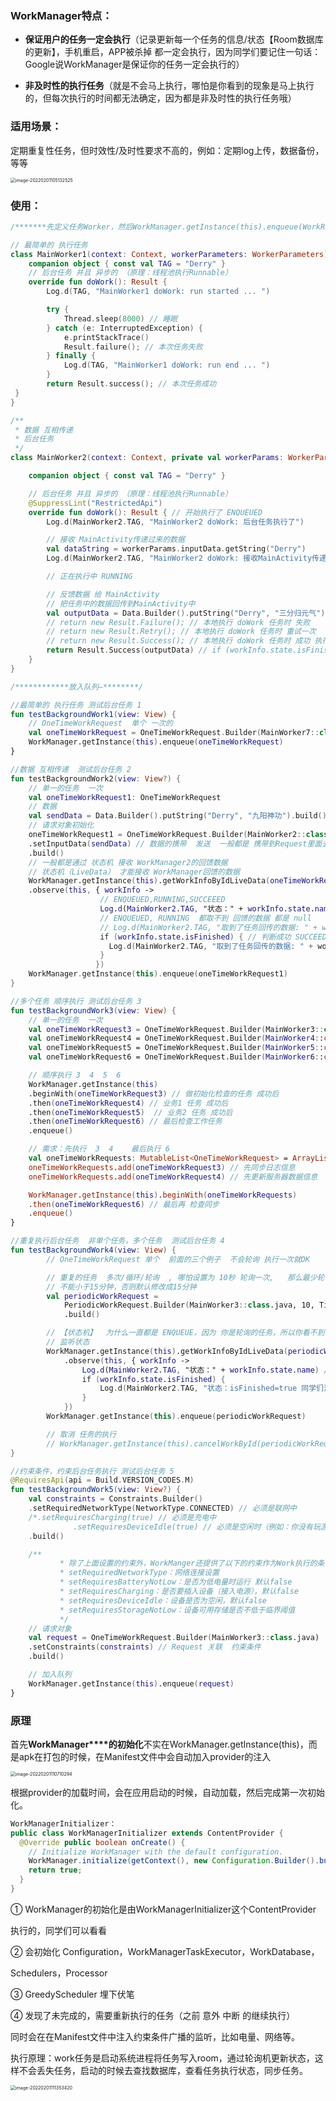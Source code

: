 ### WorkManager特点：

- **保证用户的任务一定会执行**（记录更新每一个任务的信息/状态【Room数据库的更新】，手机重启，APP被杀掉 都一定会执行，因为同学们要记住一句话：Google说WorkManager是保证你的任务一定会执行的）

- **非及时性的执行任务**（就是不会马上执行，哪怕是你看到的现象是马上执行的，但每次执行的时间都无法确定，因为都是非及时性的执行任务哦）

### 适用场景：

定期重复性任务，但时效性/及时性要求不高的，例如：定期log上传，数据备份，等等

<img src="/Users/liujian/Documents/study/books/AndroidStudy/图片/image-20220201105132525.png" alt="image-20220201105132525" style="zoom:50%;" />

### 使用：

```kotlin
/*******先定义任务Worker，然后WorkManager.getInstance(this).enqueue(WorkRequest)，放入执行队列**/

// 最简单的 执行任务
class MainWorker1(context: Context, workerParameters: WorkerParameters) : Worker(context, workerParameters) {
    companion object { const val TAG = "Derry" }
    // 后台任务 并且 异步的 （原理：线程池执行Runnable）
    override fun doWork(): Result {
        Log.d(TAG, "MainWorker1 doWork: run started ... ")

        try {
            Thread.sleep(8000) // 睡眠
        } catch (e: InterruptedException) {
            e.printStackTrace()
            Result.failure(); // 本次任务失败
        } finally {
            Log.d(TAG, "MainWorker1 doWork: run end ... ")
        }
        return Result.success(); // 本次任务成功
 }
}

/**
 * 数据 互相传递
 * 后台任务
 */
class MainWorker2(context: Context, private val workerParams: WorkerParameters) : Worker(context, workerParams) {

    companion object { const val TAG = "Derry" }

    // 后台任务 并且 异步的 （原理：线程池执行Runnable）
    @SuppressLint("RestrictedApi")
    override fun doWork(): Result { // 开始执行了 ENQUEUED
        Log.d(MainWorker2.TAG, "MainWorker2 doWork: 后台任务执行了")

        // 接收 MainActivity传递过来的数据
        val dataString = workerParams.inputData.getString("Derry")
        Log.d(MainWorker2.TAG, "MainWorker2 doWork: 接收MainActivity传递过来的数据:$dataString")

        // 正在执行中 RUNNING

        // 反馈数据 给 MainActivity
        // 把任务中的数据回传到MainActivity中
        val outputData = Data.Builder().putString("Derry", "三分归元气").build()
        // return new Result.Failure(); // 本地执行 doWork 任务时 失败
        // return new Result.Retry(); // 本地执行 doWork 任务时 重试一次
        // return new Result.Success(); // 本地执行 doWork 任务时 成功 执行任务完毕
        return Result.Success(outputData) // if (workInfo.state.isFinished) Success
    }
}

/************放入队列—********/

//最简单的 执行任务 测试后台任务 1
fun testBackgroundWork1(view: View) {
    // OneTimeWorkRequest  单个 一次的
    val oneTimeWorkRequest = OneTimeWorkRequest.Builder(MainWorker7::class.java).build()
    WorkManager.getInstance(this).enqueue(oneTimeWorkRequest)
}

//数据 互相传递  测试后台任务 2
fun testBackgroundWork2(view: View?) {
    // 单一的任务  一次
    val oneTimeWorkRequest1: OneTimeWorkRequest
    // 数据
    val sendData = Data.Builder().putString("Derry", "九阳神功").build()
    // 请求对象初始化
    oneTimeWorkRequest1 = OneTimeWorkRequest.Builder(MainWorker2::class.java)
    .setInputData(sendData) // 数据的携带  发送  一般都是 携带到Request里面去 发送数据给 WorkManager2
    .build()
    // 一般都是通过 状态机 接收 WorkManager2的回馈数据
    // 状态机（LiveData） 才能接收 WorkManager回馈的数据
    WorkManager.getInstance(this).getWorkInfoByIdLiveData(oneTimeWorkRequest1.id)
    .observe(this, { workInfo ->
                    // ENQUEUED,RUNNING,SUCCEEED
                    Log.d(MainWorker2.TAG, "状态：" + workInfo.state.name)
                    // ENQUEUED, RUNNING  都取不到 回馈的数据 都是 null
                    // Log.d(MainWorker2.TAG, "取到了任务回传的数据: " + workInfo.outputData.getString("Derry"))
                    if (workInfo.state.isFinished) { // 判断成功 SUCCEEDED状态
                      Log.d(MainWorker2.TAG, "取到了任务回传的数据: " + workInfo.outputData.getString("Derry"))
                    }
                   })
    WorkManager.getInstance(this).enqueue(oneTimeWorkRequest1)
}

//多个任务 顺序执行 测试后台任务 3
fun testBackgroundWork3(view: View) {
    // 单一的任务  一次
    val oneTimeWorkRequest3 = OneTimeWorkRequest.Builder(MainWorker3::class.java).build()
    val oneTimeWorkRequest4 = OneTimeWorkRequest.Builder(MainWorker4::class.java).build()
    val oneTimeWorkRequest5 = OneTimeWorkRequest.Builder(MainWorker5::class.java).build()
    val oneTimeWorkRequest6 = OneTimeWorkRequest.Builder(MainWorker6::class.java).build()

    // 顺序执行 3  4  5  6
    WorkManager.getInstance(this)
    .beginWith(oneTimeWorkRequest3) // 做初始化检查的任务 成功后
    .then(oneTimeWorkRequest4) // 业务1 任务 成功后
    .then(oneTimeWorkRequest5)  // 业务2 任务 成功后
    .then(oneTimeWorkRequest6) // 最后检查工作任务
    .enqueue()

    // 需求：先执行  3  4    最后执行 6
    val oneTimeWorkRequests: MutableList<OneTimeWorkRequest> = ArrayList() // 集合方式
    oneTimeWorkRequests.add(oneTimeWorkRequest3) // 先同步日志信息
    oneTimeWorkRequests.add(oneTimeWorkRequest4) // 先更新服务器数据信息

    WorkManager.getInstance(this).beginWith(oneTimeWorkRequests)
    .then(oneTimeWorkRequest6) // 最后再 检查同步
    .enqueue()
}

//重复执行后台任务  非单个任务，多个任务  测试后台任务 4
fun testBackgroundWork4(view: View) {
        // OneTimeWorkRequest 单个  前面的三个例子  不会轮询 执行一次就OK

        // 重复的任务  多次/循环/轮询  , 哪怕设置为 10秒 轮询一次,   那么最少轮询/循环一次 15分钟（Google规定的）
        // 不能小于15分钟，否则默认修改成15分钟
        val periodicWorkRequest =
            PeriodicWorkRequest.Builder(MainWorker3::class.java, 10, TimeUnit.SECONDS)
            .build()

        // 【状态机】  为什么一直都是 ENQUEUE，因为 你是轮询的任务，所以你看不到 SUCCESS        [如果你是单个任务，就会看到SUCCESS结束任务]
        // 监听状态
        WorkManager.getInstance(this).getWorkInfoByIdLiveData(periodicWorkRequest.id)
            .observe(this, { workInfo ->
                Log.d(MainWorker2.TAG, "状态：" + workInfo.state.name) // ENQUEEN   RUNN  循环反复
                if (workInfo.state.isFinished) {
                    Log.d(MainWorker2.TAG, "状态：isFinished=true 同学们注意：后台任务已经完成了...")
                }
            })
        WorkManager.getInstance(this).enqueue(periodicWorkRequest)

        // 取消 任务的执行
        // WorkManager.getInstance(this).cancelWorkById(periodicWorkRequest.getId());
}

//约束条件，约束后台任务执行 测试后台任务 5 
@RequiresApi(api = Build.VERSION_CODES.M)
fun testBackgroundWork5(view: View?) {
    val constraints = Constraints.Builder()
    .setRequiredNetworkType(NetworkType.CONNECTED) // 必须是联网中
    /*.setRequiresCharging(true) // 必须是充电中
              .setRequiresDeviceIdle(true) // 必须是空闲时（例如：你没有玩游戏  例如：你有没有看大片 1亿像素的）*/
    .build()

    /**
           * 除了上面设置的约束外，WorkManger还提供了以下的约束作为Work执行的条件：
           * setRequiredNetworkType：网络连接设置
           * setRequiresBatteryNotLow：是否为低电量时运行 默认false
           * setRequiresCharging：是否要插入设备（接入电源），默认false
           * setRequiresDeviceIdle：设备是否为空闲，默认false
           * setRequiresStorageNotLow：设备可用存储是否不低于临界阈值
           */
    // 请求对象
    val request = OneTimeWorkRequest.Builder(MainWorker3::class.java)
    .setConstraints(constraints) // Request 关联  约束条件
    .build()

    // 加入队列
    WorkManager.getInstance(this).enqueue(request)
}

```

### 原理

首先**WorkManager****的初始化**不实在WorkManager.getInstance(this)，而是apk在打包的时候，在Manifest文件中会自动加入provider的注入

<img src="/Users/liujian/Documents/study/books/AndroidStudy/图片/image-20220201110710294.png" alt="image-20220201110710294" style="zoom:50%;" />

根据provider的加载时间，会在应用启动的时候，自动加载，然后完成第一次初始化。

```java
WorkManagerInitializer： 
public class WorkManagerInitializer extends ContentProvider {
  @Override public boolean onCreate() { 
    // Initialize WorkManager with the default configuration. 
    WorkManager.initialize(getContext(), new Configuration.Builder().build()); 
    return true; 
  } 
}
```

① WorkManager的初始化是由WorkManagerInitializer这个ContentProvider

执行的，同学们可以看看

② 会初始化 Configuration，WorkManagerTaskExecutor，WorkDatabase，

Schedulers，Processor

③ GreedyScheduler 埋下伏笔

④ 发现了未完成的，需要重新执行的任务（之前 意外 中断 的继续执行）



同时会在在Manifest文件中注入约束条件广播的监听，比如电量、网络等。

执行原理：work任务是启动系统进程将任务写入room，通过轮询机更新状态，这样不会丢失任务，启动的时候去查找数据库，查看任务执行状态，同步任务。

<img src="/Users/liujian/Documents/study/books/AndroidStudy/图片/image-20220201111353420.png" alt="image-20220201111353420" style="zoom:50%;" />